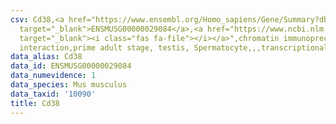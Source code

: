 ```yaml
---
csv: Cd38,<a href="https://www.ensembl.org/Homo_sapiens/Gene/Summary?db=core;g=ENSMUSG00000029084"
  target="_blank">ENSMUSG00000029084</a>,<a href="https://www.ncbi.nlm.nih.gov/pubmed/25450459"
  target="_blank"><i class="fas fa-file"></i></a>",chromatin immunoprecipitation assay,direct
  interaction,prime adult stage, testis, Spermatocyte,,,transcriptional regulation,
data_alias: Cd38
data_id: ENSMUSG00000029084
data_numevidence: 1
data_species: Mus musculus
data_taxid: '10090'
title: Cd38
---
```

